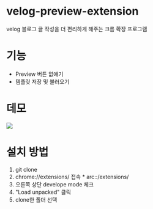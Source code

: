 # velog-preview-extension

velog 블로그 글 작성을 더 편리하게 해주는 크롬 확장 프로그램

# 기능

- Preview 버튼 없애기
- 템플릿 저장 및 불러오기

# 데모

<img src="./demo.gif">

# 설치 방법

1. git clone
2. chrome://extensions/ 접속 * arc::/extensions/
3. 오른쪽 상단 develope mode 체크
4. "Load unpacked" 클릭
5. clone한 폴더 선택
